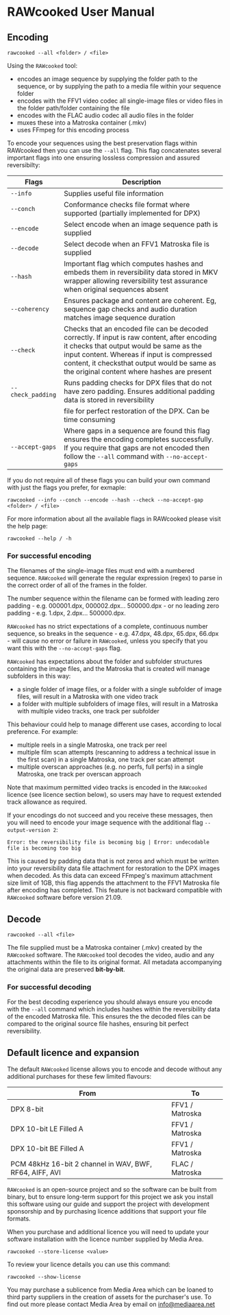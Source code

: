 # RAWcooked User Manual

## Encoding
  
  
```
rawcooked --all <folder> / <file>
```
  
Using the `RAWcooked` tool:  
- encodes an image sequence by supplying the folder path to the sequence, or by supplying the path to a media file within your sequence folder
- encodes with the FFV1 video codec all single-image files or video files in the folder path/folder containing the file
- encodes with the FLAC audio codec all audio files in the folder  
- muxes these into a Matroska container (.mkv)
- uses FFmpeg for this encoding process
  
To encode your sequences using the best preservation flags within RAWcooked then you can use the ```--all``` flag. This flag concatenates several important flags into one ensuring lossless compression and assured reversibilty:  
  
  
| Flags                     | Description                                |
| ------------------------- | ------------------------------------------ |
| ```--info```              | Supplies useful file information           |
| ```--conch```             | Conformance checks file format where supported (partially implemented for DPX) |
| ```--encode```            | Select encode when an image sequence path is supplied  |
| ```--decode```            | Select decode when an FFV1 Matroska file is supplied |
| ```--hash```              | Important flag which computes hashes and embeds them in reversibility data stored in MKV wrapper allowing reversibility test assurance when original sequences absent |
| ```--coherency```         | Ensures package and content are coherent. Eg, sequence gap checks and audio duration matches image sequence duration |
| ```--check```             | Checks that an encoded file can be decoded correctly. If input is raw content, after encoding it checks that output would be same as the input content. Whereas if input is compressed content, it checksthat output would be same as the original content where hashes are present |
| ```--check_padding```     | Runs padding checks for DPX files that do not have zero padding. Ensures additional padding data is stored in reversibility |
|                           | file for perfect restoration of the DPX. Can be time consuming  |
| ```--accept-gaps```       | Where gaps in a sequence are found this flag ensures the encoding completes successfully. If you require that gaps are not encoded then follow the ```--all``` command with ```--no-accept-gaps``` |

  
If you do not require all of these flags you can build your own command with just the flags you prefer, for exmaple:
```
rawcooked --info --conch --encode --hash --check --no-accept-gap <folder> / <file>
```
  
For more information about all the available flags in RAWcooked please visit the help page:
```
rawcooked --help / -h
```

  
### For successful encoding

The filenames of the single-image files must end with a numbered sequence. `RAWcooked` will generate the regular expression (regex) to parse in the correct order of all of the frames in the folder. 

The number sequence within the filename can be formed with leading zero padding - e.g. 000001.dpx, 000002.dpx... 500000.dpx - or no leading zero padding - e.g. 1.dpx, 2.dpx... 500000.dpx.

`RAWcooked` has no strict expectations of a complete, continuous number sequence, so breaks in the sequence  - e.g. 47.dpx, 48.dpx, 65.dpx, 66.dpx - will cause no error or failure in `RAWcooked`, unless you specify that you want this with the ```--no-accept-gaps``` flag.

`RAWcooked` has expectations about the folder and subfolder structures containing the image files, and the Matroska that is created will manage subfolders in this way: 
  
- a single folder of image files, or a folder with a single subfolder of image files, will result in a Matroska with one video track
- a folder with multiple subfolders of image files, will result in a Matroska with multiple video tracks, one track per subfolder
  
This behaviour could help to manage different use cases, according to local preference. For example: 
  
- multiple reels in a single Matroska, one track per reel
- multiple film scan attempts (rescanning to address a technical issue in the first scan) in a single Matroska, one track per scan attempt
- multiple overscan approaches (e.g. no perfs, full perfs) in a single Matroska, one track per overscan approach
  
Note that maximum permitted video tracks is encoded in the `RAWcooked` licence (see licence section below), so users may have to request extended track allowance as required.  
  
If your encodings do not succeed and you receive these messages, then you will need to encode your image sequence with the additional flag ```--output-version 2```:
```
Error: the reversibility file is becoming big | Error: undecodable file is becoming too big
```
This is caused by padding data that is not zeros and which must be written into your reversibility data file attachment for restoration to the DPX images when decoded. As this data can exceed FFmpeg's maximum attachment size limit of 1GB, this flag appends the attachment to the FFV1 Matroska file after encoding has completed. This feature is not backward compatible with `RAWcooked` software before version 21.09.

  
## Decode

```
rawcooked --all <file>
```

The file supplied must be a Matroska container (.mkv) created by the `RAWcooked` software. The `RAWcooked` tool decodes the video, audio and any attachments within the file to its original format.  All metadata accompanying the original data are preserved **bit-by-bit**.

### For successful decoding

For the best decoding experience you should always ensure you encode with the ```--all``` command which includes hashes within the reversibility data of the encoded Matroska file. This ensures the the decoded files can be compared to the original source file hashes, ensuring bit perfect reversibility.

  
## Default licence and expansion

The default `RAWcooked` license allows you to encode and decode without any additional purchases for these few limited flavours:
  
| From                 | To                    |
| -------------------- | --------------------- |
| DPX 8-bit            | FFV1 / Matroska |
| DPX 10-bit LE Filled A | FFV1 / Matroska |
| DPX 10-bit BE Filled A | FFV1 / Matroska |
| PCM 48kHz 16-bit 2 channel in WAV, BWF, RF64, AIFF, AVI | FLAC / Matroska |
  
`RAWcooked` is an open-source project and so the software can be built from binary, but to ensure long-term support for this project we ask you install this software using our guide and support the project with development sponsorship and by purchasing licence additions that support your file formats.
  
When you purchase and additional licence you will need to update your software installation with the licence number supplied by Media Area.
```
rawcooked --store-license <value>
```
  
To review your licence details you can use this command:
```
rawcooked --show-license
```

You may purchase a sublicence from Media Area which can be loaned to third party suppliers in the creation of assets for the purchaser's use. To find out more please contact Media Area by email on [info@mediaarea.net](mailto:info@mediaarea.net)
